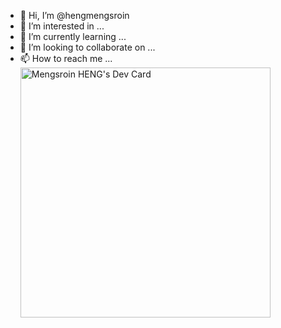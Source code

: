 - 👋 Hi, I’m @hengmengsroin
- 👀 I’m interested in ...
- 🌱 I’m currently learning ...
- 💞️ I’m looking to collaborate on ...
- 📫 How to reach me ...
<a href="https://app.daily.dev/hengmengsroin"><img src="https://api.daily.dev/devcards/c35bed567031462ba9d3965c8bf581da.png?r=k5d" width="400" alt="Mengsroin HENG's Dev Card"/></a>
<!---
hengmengsroin/hengmengsroin is a ✨ special ✨ repository because its `README.md` (this file) appears on your GitHub profile.
You can click the Preview link to take a look at your changes.
--->
